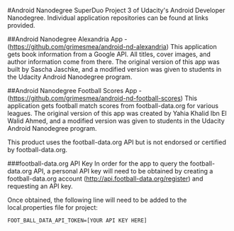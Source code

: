 #Android Nanodegree SuperDuo
Project 3 of Udacity's Android Developer Nanodegree. Individual application repositories can be found at links provided.

##Android Nanodegree Alexandria App - (https://github.com/grimesmea/android-nd-alexandria)
This application gets book information from a Google API. All titles, cover images, and author information come from there. The original version of this app was built by Sascha Jaschke, and a modified version was given to students in the Udacity Android Nanodegree program.

##Android Nanodegree Football Scores App - (https://github.com/grimesmea/android-nd-football-scores)
This application gets football match scores from football-data.org for various leagues. The original version of this app was created by Yahia Khalid Ibn El Walid Ahmed, and a modified version was given to students in the Udacity Android Nanodegree program.

This product uses the football-data.org API but is not endorsed or certified by football-data.org.

###football-data.org API Key
In order for the app to query the football-data.org API, a personal API key will need to be obtained by creating a football-data.org account (http://api.football-data.org/register) and requesting an API key.

Once obtained, the following line will need to be added to the local.properties file for project:

```
FOOT_BALL_DATA_API_TOKEN=[YOUR API KEY HERE]
```

